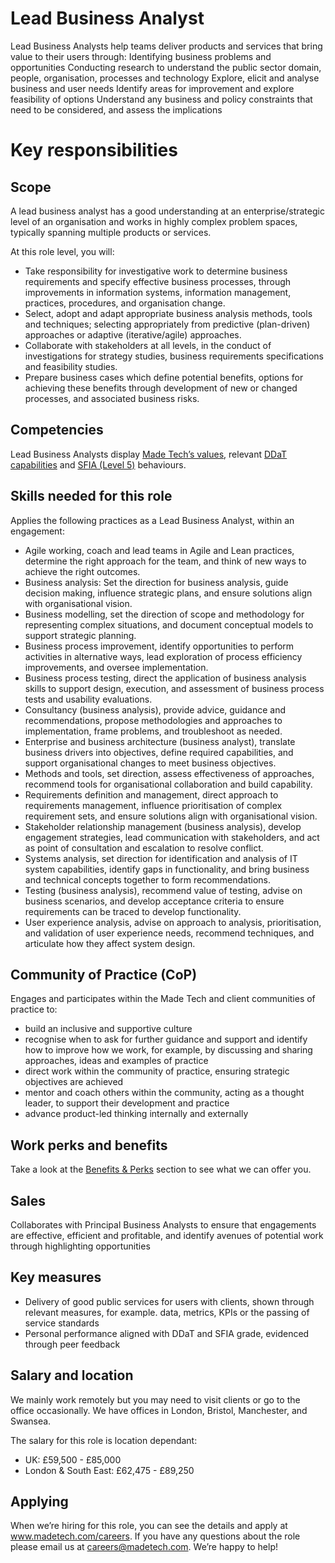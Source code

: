 # Lead Business Analyst

Lead Business Analysts help teams deliver products and services that bring value to their users through:
Identifying business problems and opportunities
Conducting research to understand the public sector domain, people, organisation, processes and technology
Explore, elicit and analyse business and user needs
Identify areas for improvement and explore feasibility of options
Understand any business and policy constraints that need to be considered, and assess the implications


# Key responsibilities

## Scope

A lead business analyst has a good understanding at an enterprise/strategic level of an organisation and works in highly complex problem spaces, typically spanning multiple products or services.

At this role level, you will:
- Take responsibility for investigative work to determine business requirements and specify effective business processes, through improvements in information systems, information management, practices, procedures, and organisation change. 
- Select, adopt and adapt appropriate business analysis methods, tools and techniques; selecting appropriately from predictive (plan-driven) approaches or adaptive (iterative/agile) approaches.
- Collaborate with stakeholders at all levels, in the conduct of investigations for strategy studies, business requirements specifications and feasibility studies. 
- Prepare business cases which define potential benefits, options for achieving these benefits through development of new or changed processes, and associated business risks.

## Competencies

Lead Business Analysts display [Made Tech’s values](https://github.com/madetech/handbook/blob/main/company/about.md), relevant [DDaT capabilities](https://www.gov.uk/guidance/business-analyst--2#:~:text=Skill%20level%3A%20practitioner-,Lead%20business%20analyst,system%20in%20a%20project%20or%20programme%20of%20work.%20(Skill%20level%3A%20practitioner),-Head%20of%20business) and [SFIA (Level 5)](https://sfia-online.org/en/sfia-8/responsibilities/level-5) behaviours.

## Skills needed for this role

Applies the following practices as a Lead Business Analyst, within an engagement:

- Agile working, coach and lead teams in Agile and Lean practices, determine the right approach for the team, and think of new ways to achieve the right outcomes.
- Business analysis: Set the direction for business analysis, guide decision making, influence strategic plans, and ensure solutions align with organisational vision.
- Business modelling, set the direction of scope and methodology for representing complex situations, and document conceptual models to support strategic planning.
- Business process improvement, identify opportunities to perform activities in alternative ways, lead exploration of process efficiency improvements, and oversee implementation.
- Business process testing, direct the application of business analysis skills to support design, execution, and assessment of business process tests and usability evaluations.
- Consultancy (business analysis), provide advice, guidance and recommendations, propose methodologies and approaches to implementation, frame problems, and troubleshoot as needed.
- Enterprise and business architecture (business analyst), translate business drivers into objectives, define required capabilities, and support organisational changes to meet business objectives.
- Methods and tools, set direction, assess effectiveness of approaches, recommend tools for organisational collaboration and build capability.
- Requirements definition and management, direct approach to requirements management, influence prioritisation of complex requirement sets, and ensure solutions align with organisational vision.
- Stakeholder relationship management (business analysis), develop engagement strategies, lead communication with stakeholders, and act as point of consultation and escalation to resolve conflict.
- Systems analysis, set direction for identification and analysis of IT system capabilities, identify gaps in functionality, and bring business and technical concepts together to form recommendations.
- Testing (business analysis), recommend value of testing, advise on business scenarios, and develop acceptance criteria to ensure requirements can be traced to develop functionality.
- User experience analysis, advise on approach to analysis, prioritisation, and validation of user experience needs, recommend techniques, and articulate how they affect system design.


## Community of Practice (CoP)
Engages and participates within the Made Tech and client communities of practice to:

- build an inclusive and supportive culture
- recognise when to ask for further guidance and support and identify how to improve how we work, for example, by discussing and sharing approaches, ideas and examples of practice
- direct work within the community of practice, ensuring strategic objectives are achieved
- mentor and coach others within the community, acting as a thought leader, to support their development and practice
- advance product-led thinking internally and externally

## Work perks and benefits
Take a look at the [Benefits & Perks](https://github.com/madetech/handbook/blob/350005eb3769ef05338461af6413e4553aee54b2/benefits/made_tech_benefits_box.md) section to see what we can offer you.

## Sales
Collaborates with Principal Business Analysts to ensure that engagements are effective, efficient and profitable, and identify avenues of potential work through highlighting opportunities

## Key measures
- Delivery of good public services for users with clients, shown through relevant measures, for example. data, metrics, KPIs or the passing of service standards
- Personal performance aligned with DDaT and SFIA grade, evidenced through peer feedback

## Salary and location

We mainly work remotely but you may need to visit clients or go to the office occasionally. We have offices in London, Bristol, Manchester, and Swansea. 

The salary for this role is location dependant:

- UK: £59,500 - £85,000
- London & South East: £62,475 - £89,250

## Applying
When we’re hiring for this role, you can see the details and apply at www.madetech.com/careers. If you have any questions about the role please email us at careers@madetech.com. We’re happy to help!

